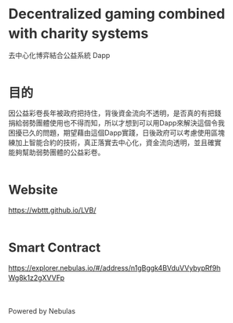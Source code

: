 <!doctype html>
<html>
<head>
<meta charset='UTF-8'><meta name='viewport' content='width=device-width initial-scale=1'>
<title></title><link href='https://fonts.loli.net/css?family=Open+Sans:400italic,700italic,700,400&subset=latin,latin-ext' rel='stylesheet' type='text/css' /><style type='text/css'>html {overflow-x: initial !important;}:root { --bg-color:#ffffff; --text-color:#333333; --select-text-bg-color:#B5D6FC; --select-text-font-color:auto; --monospace:"Lucida Console",Consolas,"Courier",monospace; }
html { font-size: 14px; background-color: var(--bg-color); color: var(--text-color); font-family: "Helvetica Neue", Helvetica, Arial, sans-serif; -webkit-font-smoothing: antialiased; }
body { margin: 0px; padding: 0px; height: auto; bottom: 0px; top: 0px; left: 0px; right: 0px; font-size: 1rem; line-height: 1.42857; overflow-x: hidden; background: inherit; }
iframe { margin: auto; }
a.url { word-break: break-all; }
a:active, a:hover { outline: 0px; }
.in-text-selection, ::selection { text-shadow: none; background: var(--select-text-bg-color); color: var(--select-text-font-color); }
#write { margin: 0px auto; height: auto; width: inherit; word-break: normal; word-wrap: break-word; position: relative; white-space: normal; overflow-x: visible; }
#write.first-line-indent p { text-indent: 2em; }
#write.first-line-indent li p, #write.first-line-indent p * { text-indent: 0px; }
#write.first-line-indent li { margin-left: 2em; }
.for-image #write { padding-left: 8px; padding-right: 8px; }
body.typora-export { padding-left: 30px; padding-right: 30px; }
.typora-export .footnote-line, .typora-export p { white-space: pre-wrap; }
@media screen and (max-width: 500px) {
  body.typora-export { padding-left: 0px; padding-right: 0px; }
  .CodeMirror-sizer { margin-left: 0px !important; }
  .CodeMirror-gutters { display: none !important; }
}
#write li > figure:first-child { margin-top: -20px; }
#write ol, #write ul { position: relative; }
img { max-width: 100%; vertical-align: middle; }
button, input, select, textarea { color: inherit; font-style: inherit; font-variant: inherit; font-weight: inherit; font-stretch: inherit; font-size: inherit; line-height: inherit; font-family: inherit; }
input[type="checkbox"], input[type="radio"] { line-height: normal; padding: 0px; }
*, ::after, ::before { box-sizing: border-box; }
#write h1, #write h2, #write h3, #write h4, #write h5, #write h6, #write p, #write pre { width: inherit; }
#write h1, #write h2, #write h3, #write h4, #write h5, #write h6, #write p { position: relative; }
h1, h2, h3, h4, h5, h6 { break-after: avoid-page; break-inside: avoid; orphans: 2; }
p { orphans: 4; }
h1 { font-size: 2rem; }
h2 { font-size: 1.8rem; }
h3 { font-size: 1.6rem; }
h4 { font-size: 1.4rem; }
h5 { font-size: 1.2rem; }
h6 { font-size: 1rem; }
.md-math-block, .md-rawblock, h1, h2, h3, h4, h5, h6, p { margin-top: 1rem; margin-bottom: 1rem; }
.hidden { display: none; }
.md-blockmeta { color: rgb(204, 204, 204); font-weight: 700; font-style: italic; }
a { cursor: pointer; }
sup.md-footnote { padding: 2px 4px; background-color: rgba(238, 238, 238, 0.7); color: rgb(85, 85, 85); border-radius: 4px; cursor: pointer; }
sup.md-footnote a, sup.md-footnote a:hover { color: inherit; text-transform: inherit; text-decoration: inherit; }
#write input[type="checkbox"] { cursor: pointer; width: inherit; height: inherit; }
figure { overflow-x: auto; margin: 1.2em 0px; max-width: calc(100% + 16px); padding: 0px; }
figure > table { margin: 0px !important; }
tr { break-inside: avoid; break-after: auto; }
thead { display: table-header-group; }
table { border-collapse: collapse; border-spacing: 0px; width: 100%; overflow: auto; break-inside: auto; text-align: left; }
table.md-table td { min-width: 80px; }
.CodeMirror-gutters { border-right: 0px; background-color: inherit; }
.CodeMirror { text-align: left; }
.CodeMirror-placeholder { opacity: 0.3; }
.CodeMirror pre { padding: 0px 4px; }
.CodeMirror-lines { padding: 0px; }
div.hr:focus { cursor: none; }
#write pre { white-space: pre-wrap; }
#write.fences-no-line-wrapping pre { white-space: pre; }
#write pre.ty-contain-cm { white-space: normal; }
.CodeMirror-gutters { margin-right: 4px; }
.md-fences { font-size: 0.9rem; display: block; break-inside: avoid; text-align: left; overflow: visible; white-space: pre; background: inherit; position: relative !important; }
.md-diagram-panel { width: 100%; margin-top: 10px; text-align: center; padding-top: 0px; padding-bottom: 8px; overflow-x: auto; }
#write .md-fences.mock-cm { white-space: pre-wrap; }
.md-fences.md-fences-with-lineno { padding-left: 0px; }
#write.fences-no-line-wrapping .md-fences.mock-cm { white-space: pre; overflow-x: auto; }
.md-fences.mock-cm.md-fences-with-lineno { padding-left: 8px; }
.CodeMirror-line, twitterwidget { break-inside: avoid; }
.footnotes { opacity: 0.8; font-size: 0.9rem; margin-top: 1em; margin-bottom: 1em; }
.footnotes + .footnotes { margin-top: 0px; }
.md-reset { margin: 0px; padding: 0px; border: 0px; outline: 0px; vertical-align: top; background: 0px 0px; text-decoration: none; text-shadow: none; float: none; position: static; width: auto; height: auto; white-space: nowrap; cursor: inherit; -webkit-tap-highlight-color: transparent; line-height: normal; font-weight: 400; text-align: left; box-sizing: content-box; direction: ltr; }
li div { padding-top: 0px; }
blockquote { margin: 1rem 0px; }
li .mathjax-block, li p { margin: 0.5rem 0px; }
li { margin: 0px; position: relative; }
blockquote > :last-child { margin-bottom: 0px; }
blockquote > :first-child, li > :first-child { margin-top: 0px; }
.footnotes-area { color: rgb(136, 136, 136); margin-top: 0.714rem; padding-bottom: 0.143rem; white-space: normal; }
#write .footnote-line { white-space: pre-wrap; }
@media print {
  body, html { border: 1px solid transparent; height: 99%; break-after: avoid; break-before: avoid; }
  #write { margin-top: 0px; border-color: transparent !important; }
  .typora-export * { -webkit-print-color-adjust: exact; }
  html.blink-to-pdf { font-size: 13px; }
  .typora-export #write { padding-left: 1cm; padding-right: 1cm; padding-bottom: 0px; break-after: avoid; }
  .typora-export #write::after { height: 0px; }
  @page { margin: 20mm 0px; }
}
.footnote-line { margin-top: 0.714em; font-size: 0.7em; }
a img, img a { cursor: pointer; }
pre.md-meta-block { font-size: 0.8rem; min-height: 0.8rem; white-space: pre-wrap; background: rgb(204, 204, 204); display: block; overflow-x: hidden; }
p > img:only-child { display: block; margin: auto; }
p > .md-image:only-child { display: inline-block; width: 100%; text-align: center; }
#write .MathJax_Display { margin: 0.8em 0px 0px; }
.md-math-block { width: 100%; }
.md-math-block:not(:empty)::after { display: none; }
[contenteditable="true"]:active, [contenteditable="true"]:focus { outline: 0px; box-shadow: none; }
.md-task-list-item { position: relative; list-style-type: none; }
.task-list-item.md-task-list-item { padding-left: 0px; }
.md-task-list-item > input { position: absolute; top: 0px; left: 0px; margin-left: -1.2em; margin-top: calc(1em - 10px); }
.math { font-size: 1rem; }
.md-toc { min-height: 3.58rem; position: relative; font-size: 0.9rem; border-radius: 10px; }
.md-toc-content { position: relative; margin-left: 0px; }
.md-toc-content::after, .md-toc::after { display: none; }
.md-toc-item { display: block; color: rgb(65, 131, 196); }
.md-toc-item a { text-decoration: none; }
.md-toc-inner:hover { text-decoration: underline; }
.md-toc-inner { display: inline-block; cursor: pointer; }
.md-toc-h1 .md-toc-inner { margin-left: 0px; font-weight: 700; }
.md-toc-h2 .md-toc-inner { margin-left: 2em; }
.md-toc-h3 .md-toc-inner { margin-left: 4em; }
.md-toc-h4 .md-toc-inner { margin-left: 6em; }
.md-toc-h5 .md-toc-inner { margin-left: 8em; }
.md-toc-h6 .md-toc-inner { margin-left: 10em; }
@media screen and (max-width: 48em) {
  .md-toc-h3 .md-toc-inner { margin-left: 3.5em; }
  .md-toc-h4 .md-toc-inner { margin-left: 5em; }
  .md-toc-h5 .md-toc-inner { margin-left: 6.5em; }
  .md-toc-h6 .md-toc-inner { margin-left: 8em; }
}
a.md-toc-inner { font-size: inherit; font-style: inherit; font-weight: inherit; line-height: inherit; }
.footnote-line a:not(.reversefootnote) { color: inherit; }
.md-attr { display: none; }
.md-fn-count::after { content: "."; }
code, pre, samp, tt { font-family: var(--monospace); }
kbd { margin: 0px 0.1em; padding: 0.1em 0.6em; font-size: 0.8em; color: rgb(36, 39, 41); background: rgb(255, 255, 255); border: 1px solid rgb(173, 179, 185); border-radius: 3px; box-shadow: rgba(12, 13, 14, 0.2) 0px 1px 0px, rgb(255, 255, 255) 0px 0px 0px 2px inset; white-space: nowrap; vertical-align: middle; }
.md-comment { color: rgb(162, 127, 3); opacity: 0.8; font-family: var(--monospace); }
code { text-align: left; vertical-align: initial; }
a.md-print-anchor { white-space: pre !important; border-width: initial !important; border-style: none !important; border-color: initial !important; display: inline-block !important; position: absolute !important; width: 1px !important; right: 0px !important; outline: 0px !important; background: 0px 0px !important; text-decoration: initial !important; text-shadow: initial !important; }
.md-inline-math .MathJax_SVG .noError { display: none !important; }
.md-math-block .MathJax_SVG_Display { text-align: center; margin: 0px; position: relative; text-indent: 0px; max-width: none; max-height: none; min-height: 0px; min-width: 100%; width: auto; overflow-y: hidden; display: block !important; }
.MathJax_SVG_Display, .md-inline-math .MathJax_SVG_Display { width: auto; margin: inherit; display: inline-block !important; }
.MathJax_SVG .MJX-monospace { font-family: var(--monospace); }
.MathJax_SVG .MJX-sans-serif { font-family: sans-serif; }
.MathJax_SVG { display: inline; font-style: normal; font-weight: 400; line-height: normal; zoom: 90%; text-indent: 0px; text-align: left; text-transform: none; letter-spacing: normal; word-spacing: normal; word-wrap: normal; white-space: nowrap; float: none; direction: ltr; max-width: none; max-height: none; min-width: 0px; min-height: 0px; border: 0px; padding: 0px; margin: 0px; }
.MathJax_SVG * { transition: none; }
.MathJax_SVG_Display svg { vertical-align: middle !important; margin-bottom: 0px !important; }
.os-windows.monocolor-emoji .md-emoji { font-family: "Segoe UI Symbol", sans-serif; }
.md-diagram-panel > svg { max-width: 100%; }
[lang="mermaid"] svg, [lang="flow"] svg { max-width: 100%; }
[lang="mermaid"] .node text { font-size: 1rem; }
table tr th { border-bottom: 0px; }
video { max-width: 100%; display: block; margin: 0px auto; }
iframe { max-width: 100%; width: 100%; border: none; }
.highlight td, .highlight tr { border: 0px; }


:root { --side-bar-bg-color: #fafafa; --control-text-color: #777; }
@font-face { font-family: "Open Sans"; font-style: normal; font-weight: normal; src: local("Open Sans Regular"), url("./github/400.woff") format("woff"); }
@font-face { font-family: "Open Sans"; font-style: italic; font-weight: normal; src: local("Open Sans Italic"), url("./github/400i.woff") format("woff"); }
@font-face { font-family: "Open Sans"; font-style: normal; font-weight: bold; src: local("Open Sans Bold"), url("./github/700.woff") format("woff"); }
@font-face { font-family: "Open Sans"; font-style: italic; font-weight: bold; src: local("Open Sans Bold Italic"), url("./github/700i.woff") format("woff"); }
html { font-size: 16px; }
body { font-family: "Open Sans", "Clear Sans", "Helvetica Neue", Helvetica, Arial, sans-serif; color: rgb(51, 51, 51); line-height: 1.6; }
#write { max-width: 860px; margin: 0px auto; padding: 30px 30px 100px; }
#write > ul:first-child, #write > ol:first-child { margin-top: 30px; }
a { color: rgb(65, 131, 196); }
h1, h2, h3, h4, h5, h6 { position: relative; margin-top: 1rem; margin-bottom: 1rem; font-weight: bold; line-height: 1.4; cursor: text; }
h1:hover a.anchor, h2:hover a.anchor, h3:hover a.anchor, h4:hover a.anchor, h5:hover a.anchor, h6:hover a.anchor { text-decoration: none; }
h1 tt, h1 code { font-size: inherit; }
h2 tt, h2 code { font-size: inherit; }
h3 tt, h3 code { font-size: inherit; }
h4 tt, h4 code { font-size: inherit; }
h5 tt, h5 code { font-size: inherit; }
h6 tt, h6 code { font-size: inherit; }
h1 { padding-bottom: 0.3em; font-size: 2.25em; line-height: 1.2; border-bottom: 1px solid rgb(238, 238, 238); }
h2 { padding-bottom: 0.3em; font-size: 1.75em; line-height: 1.225; border-bottom: 1px solid rgb(238, 238, 238); }
h3 { font-size: 1.5em; line-height: 1.43; }
h4 { font-size: 1.25em; }
h5 { font-size: 1em; }
h6 { font-size: 1em; color: rgb(119, 119, 119); }
p, blockquote, ul, ol, dl, table { margin: 0.8em 0px; }
li > ol, li > ul { margin: 0px; }
hr { height: 2px; padding: 0px; margin: 16px 0px; background-color: rgb(231, 231, 231); border: 0px none; overflow: hidden; box-sizing: content-box; }
li p.first { display: inline-block; }
ul, ol { padding-left: 30px; }
ul:first-child, ol:first-child { margin-top: 0px; }
ul:last-child, ol:last-child { margin-bottom: 0px; }
blockquote { border-left: 4px solid rgb(223, 226, 229); padding: 0px 15px; color: rgb(119, 119, 119); }
blockquote blockquote { padding-right: 0px; }
table { padding: 0px; word-break: initial; }
table tr { border-top: 1px solid rgb(223, 226, 229); margin: 0px; padding: 0px; }
table tr:nth-child(2n), thead { background-color: rgb(248, 248, 248); }
table tr th { font-weight: bold; border-width: 1px 1px 0px; border-top-style: solid; border-right-style: solid; border-left-style: solid; border-top-color: rgb(223, 226, 229); border-right-color: rgb(223, 226, 229); border-left-color: rgb(223, 226, 229); border-image: initial; border-bottom-style: initial; border-bottom-color: initial; text-align: left; margin: 0px; padding: 6px 13px; }
table tr td { border: 1px solid rgb(223, 226, 229); text-align: left; margin: 0px; padding: 6px 13px; }
table tr th:first-child, table tr td:first-child { margin-top: 0px; }
table tr th:last-child, table tr td:last-child { margin-bottom: 0px; }
.CodeMirror-lines { padding-left: 4px; }
.code-tooltip { box-shadow: rgba(0, 28, 36, 0.3) 0px 1px 1px 0px; border-top: 1px solid rgb(238, 242, 242); }
.md-fences, code, tt { border: 1px solid rgb(231, 234, 237); background-color: rgb(248, 248, 248); border-radius: 3px; padding: 2px 4px 0px; font-size: 0.9em; }
code { background-color: rgb(243, 244, 244); padding: 0px 4px 2px; }
.md-fences { margin-bottom: 15px; margin-top: 15px; padding: 8px 1em 6px; }
.md-task-list-item > input { margin-left: -1.3em; }
@media print {
  html { font-size: 13px; }
  table, pre { break-inside: avoid; }
  pre { word-wrap: break-word; }
}
.md-fences { background-color: rgb(248, 248, 248); }
#write pre.md-meta-block { padding: 1rem; font-size: 85%; line-height: 1.45; background-color: rgb(247, 247, 247); border: 0px; border-radius: 3px; color: rgb(119, 119, 119); margin-top: 0px !important; }
.mathjax-block > .code-tooltip { bottom: 0.375rem; }
.md-mathjax-midline { background: rgb(250, 250, 250); }
#write > h3.md-focus::before { left: -1.5625rem; top: 0.375rem; }
#write > h4.md-focus::before { left: -1.5625rem; top: 0.285714rem; }
#write > h5.md-focus::before { left: -1.5625rem; top: 0.285714rem; }
#write > h6.md-focus::before { left: -1.5625rem; top: 0.285714rem; }
.md-image > .md-meta { border-radius: 3px; padding: 2px 0px 0px 4px; font-size: 0.9em; color: inherit; }
.md-tag { color: rgb(167, 167, 167); opacity: 1; }
.md-toc { margin-top: 20px; padding-bottom: 20px; }
.sidebar-tabs { border-bottom: none; }
#typora-quick-open { border: 1px solid rgb(221, 221, 221); background-color: rgb(248, 248, 248); }
#typora-quick-open-item { background-color: rgb(250, 250, 250); border-color: rgb(254, 254, 254) rgb(229, 229, 229) rgb(229, 229, 229) rgb(238, 238, 238); border-style: solid; border-width: 1px; }
.on-focus-mode blockquote { border-left-color: rgba(85, 85, 85, 0.12); }
header, .context-menu, .megamenu-content, footer { font-family: "Segoe UI", Arial, sans-serif; }
.file-node-content:hover .file-node-icon, .file-node-content:hover .file-node-open-state { visibility: visible; }
.mac-seamless-mode #typora-sidebar { background-color: var(--side-bar-bg-color); }
.md-lang { color: rgb(180, 101, 77); }
.html-for-mac .context-menu { --item-hover-bg-color: #E6F0FE; }
#md-notification .btn { border: 0px; }
.dropdown-menu .divider { border-color: rgb(229, 229, 229); }





 .typora-export p, .typora-export .footnote-line {white-space: normal;} 
</style>
</head>
<body class='typora-export os-windows' >
<div  id='write'  class = 'is-node'><h1><a name='header-n2' class='md-header-anchor '></a>Decentralized gaming combined with charity systems</h1><p>去中心化博弈結合公益系統 Dapp </p><p>&nbsp;</p><h2><a name='header-n12' class='md-header-anchor '></a>目的 </h2><p>因公益彩卷長年被政府把持住，背後資金流向不透明，是否真的有把錢捐給弱勢團體使用也不得而知，所以才想到可以用Dapp來解決這個令我困擾已久的問題，期望藉由這個Dapp實踐，日後政府可以考慮使用區塊練加上智能合約的技術，真正落實去中心化，資金流向透明，並且確實能夠幫助弱勢團體的公益彩卷。</p><p>&nbsp;</p><h2><a name='header-n9' class='md-header-anchor '></a>Website</h2><p><a href='https://wbttt.github.io/LVB/' target='_blank' class='url'>https://wbttt.github.io/LVB/</a> </p><p>&nbsp;</p><h2><a name='header-n6' class='md-header-anchor '></a>Smart Contract</h2><p><a href='https://explorer.nebulas.io/#/address/n1gBggk4BVduVVybypRf9hWg8k1z2gXVVFp' target='_blank' class='url'>https://explorer.nebulas.io/#/address/n1gBggk4BVduVVybypRf9hWg8k1z2gXVVFp</a> </p><p>&nbsp;</p><p>Powered by Nebulas  </p></div>
</body>
</html>

